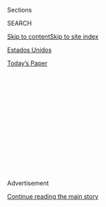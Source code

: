 <div id="app">

<div>

<div>

<div>

<div class="NYTAppHideMasthead css-1q2w90k e1suatyy0">

<div class="section css-ui9rw0 e1suatyy2">

<div class="css-eph4ug er09x8g0">

<div class="css-6n7j50">

</div>

<span class="css-1dv1kvn">Sections</span>

<div class="css-10488qs">

<span class="css-1dv1kvn">SEARCH</span>

</div>

[Skip to content](#site-content)[Skip to site index](#site-index)

</div>

<div id="masthead-section-label" class="css-1wr3we4 eaxe0e00">

[Estados
Unidos](https://www.nytimes3xbfgragh.onion/es/section/estados-unidos)

</div>

<div class="css-10698na e1huz5gh0">

</div>

</div>

<div id="masthead-bar-one" class="section hasLinks css-15hmgas e1csuq9d3">

<div class="css-uqyvli e1csuq9d0">

</div>

<div class="css-1uqjmks e1csuq9d1">

</div>

<div class="css-9e9ivx">

[](https://myaccount.nytimes3xbfgragh.onion/auth/login?response_type=cookie&client_id=vi)

</div>

<div class="css-1bvtpon e1csuq9d2">

[Today’s
Paper](https://www.nytimes3xbfgragh.onion/section/todayspaper)

</div>

</div>

</div>

</div>

<div data-aria-hidden="false">

<div id="site-content" data-role="main">

<div>

<div class="css-1aor85t" style="opacity:0.000000001;z-index:-1;visibility:hidden">

<div class="css-1hqnpie">

<div class="css-epjblv">

<span class="css-17xtcya">[Estados
Unidos](/es/section/estados-unidos)</span><span class="css-x15j1o">|</span><span class="css-fwqvlz">Tiroteos
en Kenosha: en búsqueda del
sospechoso</span>

</div>

<div class="css-k008qs">

<div class="css-1iwv8en">

<span class="css-18z7m18"></span>

<div>

</div>

</div>

<span class="css-1n6z4y">https://nyti.ms/3b6y6g6</span>

<div class="css-1705lsu">

<div class="css-4xjgmj">

<div class="css-4skfbu" data-role="toolbar" data-aria-label="Social Media Share buttons, Save button, and Comments Panel with current comment count" data-testid="share-tools">

  - 
  - 
  - 
  - 
    
    <div class="css-6n7j50">
    
    </div>

  - 
  - 

</div>

</div>

</div>

</div>

</div>

</div>

<div class="css-13pd83m">

</div>

<div id="top-wrapper" class="css-1sy8kpn">

<div id="top-slug" class="css-l9onyx">

Advertisement

</div>

[Continue reading the main
story](#after-top)

<div class="ad top-wrapper" style="text-align:center;height:100%;display:block;min-height:250px">

<div id="top" class="place-ad" data-position="top" data-size-key="top">

</div>

</div>

<div id="after-top">

</div>

</div>

<div>

<div id="sponsor-wrapper" class="css-1hyfx7x">

<div id="sponsor-slug" class="css-19vbshk">

Supported by

</div>

[Continue reading the main
story](#after-sponsor)

<div id="sponsor" class="ad sponsor-wrapper" style="text-align:center;height:100%;display:block">

</div>

<div id="after-sponsor">

</div>

</div>

<div class="css-186x18t">

</div>

<div class="css-1vkm6nb ehdk2mb0">

# Tiroteos en Kenosha: en búsqueda del sospechoso

</div>

Los videos parecen mostrar a un adolescente que dispara a tres personas
durante las protestas en Wisconsin. Rastreamos sus movimientos de esa
noche.

<div class="css-79elbk" data-testid="photoviewer-wrapper">

<div class="css-z3e15g" data-testid="photoviewer-wrapper-hidden">

</div>

<div class="css-1a48zt4 ehw59r15" data-testid="photoviewer-children">

![<span class="css-cnj6d5 e1z0qqy90" itemprop="copyrightHolder"><span class="css-1ly73wi e1tej78p0">Credit...</span><span><span>Brendan
Gutenschwager vía
Storyful</span></span></span>](https://static01.graylady3jvrrxbe.onion/images/2020/08/26/autossell/27vid-vi-kenosha-ES-1/vis-4-articleLarge.jpg?quality=75&auto=webp&disable=upscale)

</div>

</div>

<div class="css-18e8msd">

<div class="css-vp77d3 epjyd6m0">

<div class="css-1baulvz">

Por [<span class="css-1baulvz" itemprop="name">Haley
Willis</span>](https://www.nytimes3xbfgragh.onion/by/haley-willis),
[<span class="css-1baulvz" itemprop="name">Muyi
Xiao</span>](https://www.nytimes3xbfgragh.onion/by/muyi-xiao),
[<span class="css-1baulvz" itemprop="name">Christiaan
Triebert</span>](http://nytimes3xbfgragh.onion/by/christiaan-triebert),
[<span class="css-1baulvz" itemprop="name">Christoph
Koettl</span>](https://www.nytimes3xbfgragh.onion/by/christoph-koettl),
<span class="css-1baulvz" itemprop="name">Stella Cooper</span>,
<span class="css-1baulvz" itemprop="name">David Botti</span>,
[<span class="css-1baulvz" itemprop="name">John
Ismay</span>](https://www.nytimes3xbfgragh.onion/by/john-ismay) y
[<span class="css-1baulvz last-byline" itemprop="name">Ainara
Tiefenthäler</span>](https://www.nytimes3xbfgragh.onion/by/ainara-tiefenthaler)

</div>

</div>

  - 
    
    <div class="css-ld3wwf e16638kd2">
    
    27 de agosto de
    2020
    
    </div>

  - 
    
    <div class="css-4xjgmj">
    
    <div class="css-d8bdto" data-role="toolbar" data-aria-label="Social Media Share buttons, Save button, and Comments Panel with current comment count" data-testid="share-tools">
    
      - 
      - 
      - 
      - 
        
        <div class="css-6n7j50">
        
        </div>
    
      - 
      - 
    
    </div>
    
    </div>

</div>

<div class="css-mdjrty">

[Read in
English](https://www.nytimes3xbfgragh.onion/2020/08/27/us/kyle-rittenhouse-kenosha-shooting-video.html "Read in English")

</div>

</div>

<div class="section meteredContent css-1r7ky0e" name="articleBody" itemprop="articleBody">

<div class="css-1fanzo5 StoryBodyCompanionColumn">

<div class="css-53u6y8">

[Regístrate para recibir nuestro
boletín](https://www.nytimes3xbfgragh.onion/newsletters/el-times) con
lo mejor de The New York Times.

-----

Un adolescente que caminaba entre los manifestantes en Kenosha,
Wisconsin, con un rifle semiautomático estilo militar fue [arrestado y
enfrenta
cargos](https://www.nytimes3xbfgragh.onion/2020/08/26/us/kenosha-shooting-protests-jacob-blake.html?action=click&module=Top%20Stories&pgtype=Homepage)
de homicidio intencional en primer grado en relación con los tiroteos
que dejaron dos personas muertas la noche del martes.

Kyle Rittenhouse, de 17 años, residente del estado de Illinois, aparece
en varios videos filmados por testigos y manifestantes que registraban
los eventos durante la noche en que las protestas pacíficas se
convirtieron en un caos en el que manifestantes, civiles armados y otros
se enfrentaron entre sí y con la policía en las calles oscuras.

La unidad de Investigaciones Visuales de The New York Times analizó
horas de registros en video para rastrear los movimientos de Rittenhouse
antes, durante y después de los tiroteos.

## ¿Quién es Kyle Rittenhouse?

Rittenhouse fue arrestado temprano el miércoles en su ciudad de Antioch,
Illinois, que está a unos 30 minutos al suroeste de las [protestas en
Kenosha](https://www.nytimes3xbfgragh.onion/2020/08/27/us/kenosha-shooting-protests.html),
justo cruzando el límite estatal con Wisconsin.

</div>

</div>

<div class="css-1fanzo5 StoryBodyCompanionColumn">

<div class="css-53u6y8">

Diversas publicaciones en sus redes sociales proclaman su apoyo por
causas a favor de la policía como el movimiento Blue Lives Matter (Las
vidas azules importan) y Humanize the Badge (Humanicemos las placas),
una organización sin fines de lucro a la que apoyó con una campaña de
recaudación de fondos en Facebook con motivo de su cumpleaños número 16.

Sus publicaciones en línea también sugieren predilección por las armas
de fuego: hay videos que lo muestran en práctica de tiro, posando con
pistolas y armando un fusil.

Pero aún se están empezando a conocer muchos detalles tanto de sus
antecedentes como de sus motivaciones para asistir a las protestas de
Kenosha con un rifle estilo militar semiautomático.

## Antes de los tiroteos

Unas dos horas antes del primer tiroteo, el productor de una
[transmisión en
vivo](https://www.facebookcorewwwi.onion/kristantharris/videos/10164052138640646/?t=2)
entrevista a Rittenhouse en una concesionaria automotriz en Kenosha.

Rittenhouse está ahí al mismo tiempo que otros hombres armados. Algunos
de ellos están ubicados sobre el techo del edificio mirando hacia el
estacionamiento donde un día antes se habían incendiado algunos
vehículos.

</div>

</div>

<div class="css-1fanzo5 StoryBodyCompanionColumn">

<div class="css-53u6y8">

En un breve intercambio durante la transmisión en vivo se identifica
como
“Kyle”.

</div>

</div>

![<span class="css-cch8ym"><span class="css-1dv1kvn">Credit</span><span class="css-cnj6d5 e1z0qqy90" itemprop="copyrightHolder"><span class="css-1ly73wi e1tej78p0">Credit...</span><span>Richie
McGinniss/Daily
Caller</span></span></span>](https://static01.graylady3jvrrxbe.onion/images/2020/08/26/autossell/vis-2/vis-2-videoSixteenByNineJumbo1600.jpg)

<div class="css-1fanzo5 StoryBodyCompanionColumn">

<div class="css-53u6y8">

En [otra
entrevista](https://twitter.com/RichieMcGinniss/status/1298657958205820928?s=20),
Rittenhouse habla con Richie McGinniss, un editor de video de Daily
Caller, un sitio conservador de noticias y opiniones.

Rittenhouse dice estar ahí para proteger el negocio. Dice que es su
trabajo, aunque no hay indicios de que se le haya solicitado cuidar el
local.

Más tarde le dice a otro videoreportero que alguien en una multitud
cercana lo ha rociado de gas pimienta cuando cuidaba la propiedad.

En la mayor parte de los videos previos a los tiroteos revisados por el
Times Rittenhouse se encuentra en esta zona. También ofrece asistencia
médica a los manifestantes.

Unos 15 minutos antes del primer tiroteo, agentes de policía pasan en
auto frente a Rittenhouse y los otros civiles que aseguran estar
protegiendo la concesionaria automotriz y les ofrecen agua en
agradecimiento.

Rittenhouse se acerca a pie a una patrulla policial con su rifle y
conversa con los policías.

Al final abandona el lugar y la policía le impide volver. Seis minutos
más tarde, se ve en video que Rittenhouse escapa de un grupo de
personas desconocidas y se refugia en el estacionamiento de otro negocio
automotriz a unas cuadras de ahí.

</div>

</div>

<div class="css-1fanzo5 StoryBodyCompanionColumn">

<div class="css-53u6y8">

## Primer tiroteo

Cuando Rittenhouse es perseguido por el grupo, un tirador desconocido
dispara al aire, aunque no se sabe por qué. El destello del cañón del
arma aparece en los videos que se grabaron en el lugar.

Rittenhouse gira hacia el sonido del disparo mientras que otra persona
se precipita hacia él desde la misma dirección. Rittenhouse dispara
entonces cuatro veces y parece darle al hombre en la
cabeza.

</div>

</div>

<div class="css-79elbk" data-testid="photoviewer-wrapper">

<div class="css-z3e15g" data-testid="photoviewer-wrapper-hidden">

</div>

<div class="css-1a48zt4 ehw59r15" data-testid="photoviewer-children">

![<span class="css-cnj6d5 e1z0qqy90" itemprop="copyrightHolder"><span class="css-1ly73wi e1tej78p0">Credit...</span><span>Por
The New York Times. Imagen: Drew Hernandez vía
Twitter</span></span>](https://static01.graylady3jvrrxbe.onion/images/2020/08/26/video/27vid-vi-kenosha-ES-2/26vid-kenosha-muzzle3-articleLarge.jpg?quality=75&auto=webp&disable=upscale)

</div>

</div>

<div class="css-1fanzo5 StoryBodyCompanionColumn">

<div class="css-53u6y8">

## Segundo tiroteo

Rittenhouse parece hacer una llamada telefónica y escapa del lugar de
los hechos. Varias personas lo persiguen, algunas de ellas gritando:
“¡Ese es el atacante\!”.

Rittenhouse corre, se tropieza y cae. Dispara cuatro veces hacia tres
personas que se dirigen corriendo hacia él. Una persona parece recibir
un balazo en el pecho y cae al suelo. Otra, que lleva un arma de mano,
recibe un disparo en el brazo y se va corriendo.

Los disparos de Rittenhouse se mezclan con el sonido de al menos otros
16 disparos que resuenan durante este
tiempo.

</div>

</div>

![<span class="css-cch8ym"><span class="css-1dv1kvn">Credit</span><span class="css-cnj6d5 e1z0qqy90" itemprop="copyrightHolder"><span class="css-1ly73wi e1tej78p0">Credit...</span><span>By
The New York Times. Image: Brendan Gutenschwager, via
Storyful</span></span></span>](https://static01.graylady3jvrrxbe.onion/images/2020/09/26/video/26vid-kenosha-running/26vid-kenosha-running-videoSixteenByNineJumbo1600.jpg)

<div class="css-1fanzo5 StoryBodyCompanionColumn">

<div class="css-53u6y8">

## Respuesta de la policía

Mientras sucede el tiroteo, unos vehículos de la policía que se
encuentran a una manzana de distancia permanecen sin moverse.

</div>

</div>

<div class="css-1fanzo5 StoryBodyCompanionColumn">

<div class="css-53u6y8">

Rittenhouse camina con las manos en alto hacia los vehículos de la
policía. Los testigos informan a los oficiales que se trata de alguien
que acaba de dispararle a unas personas.

La policía, de camino a atender a las víctimas, pasa junto a él sin
detenerse.

</div>

</div>

![<span class="css-cch8ym"><span class="css-1dv1kvn">Credit</span><span class="css-cnj6d5 e1z0qqy90" itemprop="copyrightHolder"><span class="css-1ly73wi e1tej78p0">Credit...</span><span>Brendan
Gutenschwager, via
Storyful</span></span></span>](https://static01.graylady3jvrrxbe.onion/images/2020/08/26/autossell/viz-4-dif/viz-4-dif-videoSixteenByNineJumbo1600.jpg)

<div class="css-1fanzo5 StoryBodyCompanionColumn">

<div class="css-53u6y8">

Después de los tiroteos, funcionarios locales anunciaron un toque de
queda a partir de las 7:00 p.m. que continuará hasta el domingo. Y el
gobernador de Wisconsin, Tony Evers, dijo que enviaría cientos de
elementos adicionales de la Guardia Nacional a Kenosha.

Katie G. Nelson, Robin Stein, Evan Hill y Julie Bosman colaboraron con
reporteo. Whitney Hurst colaboró en la producción.

Haley Willis es reportera de la unidad de Investigaciones Visuales del
equipo de video de The New York Times.
[@heytherehaIey](https://twitter.com/heytherehaIey)

Muyi Xiao es productora de video de Investigaciones Visuales, el equipo
de combina informes tradicionales con análisis forense digital avanzado.
[@muyixiao](https://twitter.com/muyixiao)

Christiaan Triebert es periodista del equipo de Investigaciones
Visuales. [@trbrtc](https://twitter.com/trbrtc)

Christoph Koettl es periodista visual de investigación, se ha
especializado en investigación geoespacial y de *open-source*. Es
experto en conflictos armados, derechos humanos y verificación de redes
sociales. [@ckoettl](https://twitter.com/ckoettl)

John Ismay es un escritor que cubre conflictos armados para The New York
Times Magazine. Vive en Washington y es un oficial retirado de
eliminación de artefactos explosivos de las Fuerzas Armadas de Estados
Unidos. [@johnismay](https://twitter.com/johnismay)

Ainara Tiefenthäler es videoperiodista. Cubre noticias de último
momento, Europa, extremismo político y asuntos relacionados con las
mujeres y la comunidad LGBT. Se unió al Times en 2015.
[@tiefenthaeler](https://twitter.com/tiefenthaeler)

</div>

</div>

<div>

</div>

<div class="css-1fanzo5 StoryBodyCompanionColumn">

<div class="css-53u6y8">

-----

</div>

</div>

</div>

<div>

</div>

<div>

</div>

<div>

</div>

<div>

<div id="bottom-wrapper" class="css-1ede5it">

<div id="bottom-slug" class="css-l9onyx">

Advertisement

</div>

[Continue reading the main
story](#after-bottom)

<div id="bottom" class="ad bottom-wrapper" style="text-align:center;height:100%;display:block;min-height:90px">

</div>

<div id="after-bottom">

</div>

</div>

</div>

</div>

</div>

## Site Index

<div>

</div>

## Site Information Navigation

  - [© <span>2020</span> <span>The New York Times
    Company</span>](https://help.nytimes3xbfgragh.onion/hc/en-us/articles/115014792127-Copyright-notice)

<!-- end list -->

  - [NYTCo](https://www.nytco.com/)
  - [Contact
    Us](https://help.nytimes3xbfgragh.onion/hc/en-us/articles/115015385887-Contact-Us)
  - [Work with us](https://www.nytco.com/careers/)
  - [Advertise](https://nytmediakit.com/)
  - [T Brand Studio](http://www.tbrandstudio.com/)
  - [Your Ad
    Choices](https://www.nytimes3xbfgragh.onion/privacy/cookie-policy#how-do-i-manage-trackers)
  - [Privacy](https://www.nytimes3xbfgragh.onion/privacy)
  - [Terms of
    Service](https://help.nytimes3xbfgragh.onion/hc/en-us/articles/115014893428-Terms-of-service)
  - [Terms of
    Sale](https://help.nytimes3xbfgragh.onion/hc/en-us/articles/115014893968-Terms-of-sale)
  - [Site
    Map](https://spiderbites.nytimes3xbfgragh.onion)
  - [Help](https://help.nytimes3xbfgragh.onion/hc/en-us)
  - [Subscriptions](https://www.nytimes3xbfgragh.onion/subscription?campaignId=37WXW)

</div>

</div>

</div>

</div>
